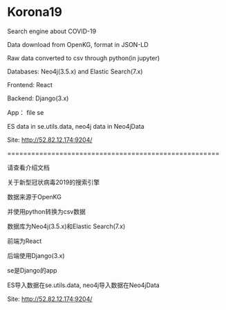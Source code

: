 # Korona19
Search engine about COVID-19

Data download from OpenKG, format in JSON-LD

Raw data converted to csv through python(in jupyter)

Databases: Neo4j(3.5.x) and Elastic Search(7.x)

Frontend: React

Backend: Django(3.x)

App： file se

ES data in se.utils.data, neo4j data in Neo4jData

Site: http://52.82.12.174:9204/


=====================================================

请查看介绍文档

关于新型冠状病毒2019的搜索引擎

数据来源于OpenKG

并使用python转换为csv数据

数据库为Neo4j(3.5.x)和Elastic Search(7.x)

前端为React

后端使用Django(3.x)

se是Django的app

ES导入数据在se.utils.data, neo4j导入数据在Neo4jData

Site: http://52.82.12.174:9204/
